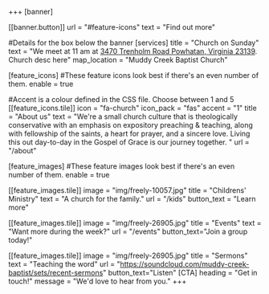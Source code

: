 +++
[banner]
  

  [[banner.button]]
      url = "#feature-icons"
      text = "Find out more"

#Details for the box below the banner
[services]
  title = "Church on Sunday"
  text = "We meet at 11 am at [3470 Trenholm Road Powhatan, Virginia  23139](hhttps://www.openstreetmap.org/search?whereami=1&query=37.61287%2C-78.06063#map=19/37.61287/-78.0606). Church desc here"
  map_location = "Muddy Creek Baptist Church"

[feature_icons]
  #These feature icons look best if there's an even number of them.
  enable = true

  #Accent is a colour defined in the CSS file. Choose between 1 and 5
  [[feature_icons.tile]]
    icon = "fa-church"
    icon_pack = "fas"
    accent = "1"
    title = "About us"
    text = "We're a small church culture that is theologically conservative with an emphasis on expository preaching & teaching, along with fellowship of the saints, a heart for prayer, and a sincere love. Living this out day-to-day in the Gospel of Grace is our journey together. "
    url = "/about"


[feature_images]
#These feature images look best if there's an even number of them.
  enable = true

  [[feature_images.tile]]
    image = "img/freely-10057.jpg"
    title = "Childrens' Ministry"
    text = "A church for the family."
    url = "/kids"
    button_text = "Learn more"

  [[feature_images.tile]]
    image = "img/freely-26905.jpg"
    title = "Events"
    text = "Want more during the week?"
    url = "/events"
    button_text="Join a group today!"

 [[feature_images.tile]]
    image = "img/freely-26905.jpg"
    title = "Sermons"
    text = "Teaching the word"
    url = "https://soundcloud.com/muddy-creek-baptist/sets/recent-sermons"
    button_text="Listen"
[CTA]
  heading = "Get in touch!"
  message = "We'd love to hear from you."
+++
